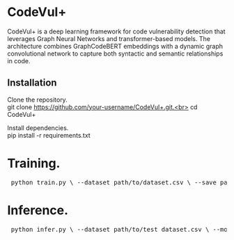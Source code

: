 # CodeVul+

CodeVul+ is a deep learning framework for code vulnerability detection that leverages Graph Neural Networks and transformer-based models. The architecture combines GraphCodeBERT embeddings with a dynamic graph convolutional network to capture both syntactic and semantic relationships in code.

## Installation

Clone the repository.<br>
git clone https://github.com/your-username/CodeVul+.git.<br>
cd CodeVul+

Install dependencies.<br>
pip install -r requirements.txt


# Training.<br>
<pre lang="markdown"> python train.py \ --dataset path/to/dataset.csv \ --save_path models/codevul_plus.pt \ --batch_size 8 \ --epochs 3 \ --learning_rate 1e-4  </pre>

# Inference.<br>
<pre lang="markdown"> python infer.py \ --dataset path/to/test_dataset.csv \ --model_path models/codevul_plus.pt \ --batch_size 8 </pre>

